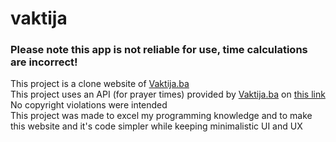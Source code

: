 # vaktija

### Please note this app is not reliable for use, time calculations are incorrect!


This project is a clone website of [Vaktija.ba](https://vaktija.ba)<br>
This project uses an API (for prayer times) provided by [Vaktija.ba](https://vaktija.ba) on [this link](https://api.vaktija.ba/vaktija/v1)<br>
No copyright violations were intended<br>
This project was made to excel my programming knowledge and to make this website and it's code simpler while keeping minimalistic UI and UX
